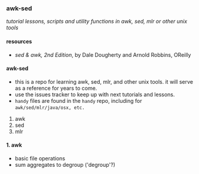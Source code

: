 ### awk-sed
*tutorial lessons, scripts and utility functions in awk, sed, mlr or other unix tools*

#### resources
- *sed & awk, 2nd Edition*, by Dale Dougherty and Arnold Robbins, OReilly 

#### awk-sed
- this is a repo for learning awk, sed, mlr, and other unix tools.  it will serve as a reference for years to come.
- use the issues tracker to keep up with next tutorials and lessons.
- `handy` files are found in the `handy` repo, including for `awk/sed/mlr/java/osx, etc.`

1. awk
2. sed
3. mlr

#### 1. awk
- basic file operations
- sum aggregates to degroup ('degroup'?)


